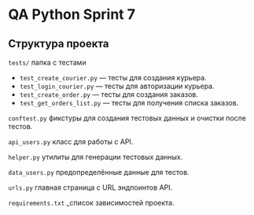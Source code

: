 # QA Python Sprint 7 
## Структура проекта

`tests/` папка с тестами
- `test_create_courier.py` — тесты для создания курьерa.
- `test_login_courier.py` — тесты для авторизации курьерa.
- `test_create_order.py` — тесты для создания заказов.
- `test_get_orders_list.py` — тесты для получения списка заказов.

`conftest.py` фикстуры для создания тестовых данных и очистки после тестов.

`api_users.py` класс для работы с API.

`helper.py` утилиты для генерации тестовых данных.

`data_users.py` предопределённые данные для тестов.

`urls.py` главная страница с URL эндпоинтов API.

`requirements.txt` _список зависимостей проекта.
